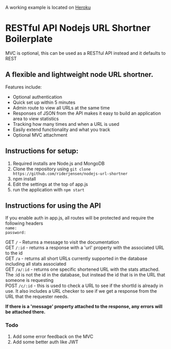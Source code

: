 A working example is located on [Heroku](https://easy-shortner.herokuapp.com)

# RESTful API Nodejs URL Shortner Boilerplate

MVC is optional, this can be used as a RESTful API instead and it defaults to REST

## A flexible and lightweight node URL shortner. 

Features include:

* Optional authentication
* Quick set up within 5 minutes
* Admin route to view all URLs at the same time
* Responses of JSON from the API makes it easy to build an application area to view statistics
* Tracking how many times and when a URL is used
* Easily extend functionality and what you track
* Optional MVC attachment

## Instructions for setup:

1. Required installs are Node.js and MongoDB
2. Clone the repository using `git clone https://github.com/riderjensen/nodejs-url-shortner`
3. npm install
4. Edit the settings at the top of app.js
5. run the application with `npm start`

## Instructions for using the API

If you enable auth in app.js, all routes will be protected and require the following headers
<br />
`name:`
<br />
`password:`

GET `/` - Returns a message to visit the documentation <br />
GET `/:id` - returns a response with a 'url' property with the associated URL to the id <br />
GET `/a` - returns all short URLs currently supported in the database including all stats associated <br />
GET `/a/:id` - returns one specific shortened URL with the stats attached. The :id is not the id in the database, but instead the id that is in the URL that someone is requesting <br />
POST `/c/:id` - this is used to check a URL to see if the shortId is already in use. It also includes a URL checker to see if we get a response from the URL that the requester needs. <br />

<strong>If there is a 'message' property attached to the response, any errors will be attached there.</strong>


### Todo

1. Add some error feedback on the MVC
2. Add some better auth like JWT
